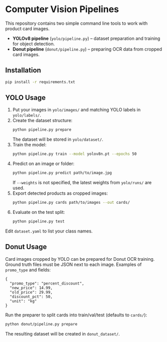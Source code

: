 # Computer Vision Pipelines

This repository contains two simple command line tools to work with product card images.

- **YOLOv8 pipeline** (`yolo/pipeline.py`) – dataset preparation and training for object detection.
- **Donut pipeline** (`donut/pipeline.py`) – preparing OCR data from cropped card images.

## Installation

```bash
pip install -r requirements.txt
```

## YOLO Usage

1. Put your images in `yolo/images/` and matching YOLO labels in `yolo/labels/`.
2. Create the dataset structure:
   ```bash
   python pipeline.py prepare
   ```
   The dataset will be stored in `yolo/dataset/`.
3. Train the model:
   ```bash
   python pipeline.py train --model yolov8n.pt --epochs 50
   ```
4. Predict on an image or folder:
   ```bash
   python pipeline.py predict path/to/image.jpg
   ```
   If `--weights` is not specified, the latest weights from `yolo/runs/` are used.
5. Export detected products as cropped images:
   ```bash
   python pipeline.py cards path/to/images --out cards/
   ```
6. Evaluate on the test split:
   ```bash
   python pipeline.py test
   ```

Edit `dataset.yaml` to list your class names.

## Donut Usage

Card images cropped by YOLO can be prepared for Donut OCR training.
Ground truth files must be JSON next to each image. Examples of `promo_type`
and fields:

```jsonc
{
  "promo_type": "percent_discount",
  "new_price": 14.99,
  "old_price": 29.99,
  "discount_pct": 50,
  "unit": "kg"
}
```

Run the preparer to split cards into train/val/test (defaults to `cards/`):

```bash
python donut/pipeline.py prepare
```

The resulting dataset will be created in `donut_dataset/`.
